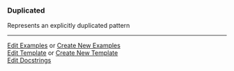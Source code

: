### <a id="McUtils.Parsers.RegexPatterns.Duplicated">Duplicated</a>
Represents an explicitly duplicated pattern



___

[Edit Examples](https://github.com/McCoyGroup/McUtils/edit/edit/ci/examples/ci/docs/McUtils/Parsers/RegexPatterns/Duplicated.md) or 
[Create New Examples](https://github.com/McCoyGroup/McUtils/new/edit/?filename=ci/examples/ci/docs/McUtils/Parsers/RegexPatterns/Duplicated.md) <br/>
[Edit Template](https://github.com/McCoyGroup/McUtils/edit/edit/ci/docs/ci/docs/McUtils/Parsers/RegexPatterns/Duplicated.md) or 
[Create New Template](https://github.com/McCoyGroup/McUtils/new/edit/?filename=ci/docs/templates/ci/docs/McUtils/Parsers/RegexPatterns/Duplicated.md) <br/>
[Edit Docstrings](https://github.com/McCoyGroup/McUtils/edit/edit/McUtils/Parsers/RegexPatterns/Duplicated/__init__.py?message=Update%20Docs)